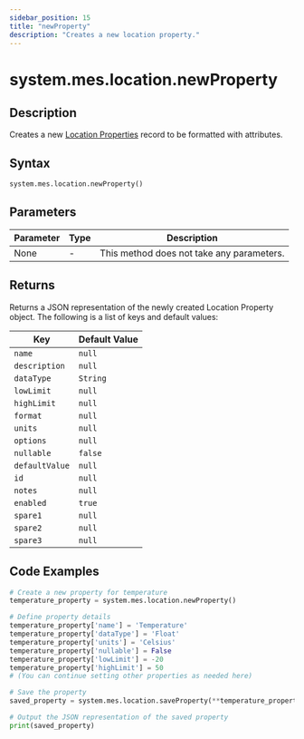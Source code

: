 ```yaml
---
sidebar_position: 15
title: "newProperty"
description: "Creates a new location property."
---
```


# system.mes.location.newProperty

## Description

Creates a new [Location Properties](../../data-model/location-model/location-property) record to be formatted with attributes.

## Syntax
```python
system.mes.location.newProperty()
```

## Parameters

| Parameter | Type | Description                               |
|-----------|------|-------------------------------------------|
| None      | -    | This method does not take any parameters. |

## Returns

Returns a JSON representation of the newly created Location Property object. The following is a list of keys and default values:

| Key              | Default Value    |
|------------------|------------------|
| `name`           | `null`           |
| `description`    | `null`           |
| `dataType`       | `String`         |
| `lowLimit`       | `null`           |
| `highLimit`      | `null`           |
| `format`         | `null`           |
| `units`          | `null`           |
| `options`        | `null`           |
| `nullable`       | `false`          |
| `defaultValue`   | `null`           |
| `id`             | `null`           |
| `notes`          | `null`           |
| `enabled`        | `true`           |
| `spare1`         | `null`           |
| `spare2`         | `null`           |
| `spare3`         | `null`           |

## Code Examples

```python
# Create a new property for temperature
temperature_property = system.mes.location.newProperty()

# Define property details
temperature_property['name'] = 'Temperature'
temperature_property['dataType'] = 'Float'
temperature_property['units'] = 'Celsius'
temperature_property['nullable'] = False
temperature_property['lowLimit'] = -20
temperature_property['highLimit'] = 50
# (You can continue setting other properties as needed here)

# Save the property
saved_property = system.mes.location.saveProperty(**temperature_property)

# Output the JSON representation of the saved property
print(saved_property)
```